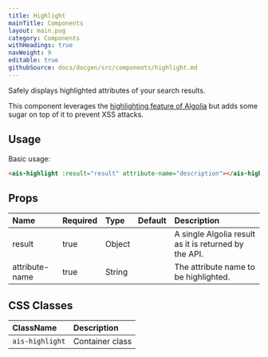 ```yaml
---
title: Highlight
mainTitle: Components
layout: main.pug
category: Components
withHeadings: true
navWeight: 9
editable: true
githubSource: docs/docgen/src/components/highlight.md
---
```

Safely displays highlighted attributes of your search results.

This component leverages the [highlighting feature of Algolia](https://www.algolia.com/doc/faq/searching/what-is-the-highlighting/#faq-section)
but adds some sugar on top of it to prevent XSS attacks.

## Usage

Basic usage:

```html
<ais-highlight :result="result" attribute-name="description"></ais-highlight>
```

## Props

| Name           | Required | Type   | Default | Description                                             |
|:---------------|:---------|:-------|:--------|:--------------------------------------------------------|
| result         | true     | Object |         | A single Algolia result as it is returned by the API.   |
| attribute-name | true     | String |         | The attribute name to be highlighted.                 | |

## CSS Classes

| ClassName       | Description     |
|:----------------|:----------------|
| `ais-highlight` | Container class |
